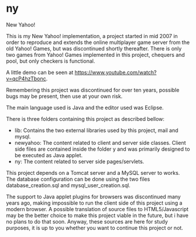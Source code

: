 # ny
New Yahoo!

This is my New Yahoo! implementation, a project started in mid 2007 in order to reproduce and extends the online multiplayer game server from the old Yahoo! Games, but was discontinued shortly thereafter. There is only two games from Yahoo! Games implemented in this project, chequers and pool, but only checkers is functional.

A little demo can be seen at https://www.youtube.com/watch?v=qcP4hzTbonc.

Remembering this project was discontinued for over ten years, possible bugs may be present, then use at your own risk.

The main language used is Java and the editor used was Eclipse.

There is three folders containing this project as described bellow:

- lib: Contains the two external libraries used by this project, mail and mysql.
- newyahoo: The content related to client and server side classes. Client side files are contained inside the folder y and was primarily designed to be executed as Java applet.
- ny: The content related to server side pages/servlets.

This project depends on a Tomcat server and a MySQL server to works. The database configuration can be done using the two files database_creation.sql and mysql_user_creation.sql.

The support to Java applet plugins for browsers was discontinued many years ago, making impossible to run the client side of this project using a modern browser.
A possible translation of source files to HTML5/Javascript may be the better choice to make this project viable in the future, but i  have no plans to do that soon.
Anyway, these sources are here for study purposes, it is up to you whether you want to continue this project or not.
